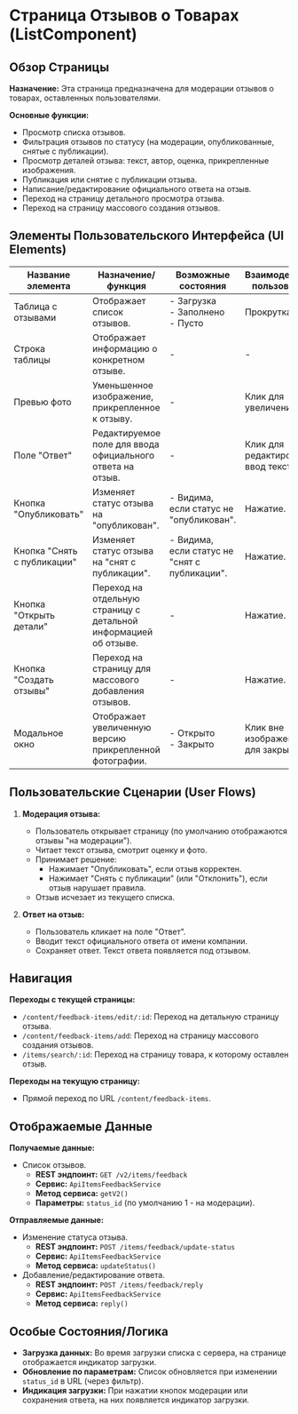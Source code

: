 # Страница Отзывов о Товарах (ListComponent)

## Обзор Страницы

**Назначение:** Эта страница предназначена для модерации отзывов о товарах, оставленных пользователями.

**Основные функции:**
-   Просмотр списка отзывов.
-   Фильтрация отзывов по статусу (на модерации, опубликованные, снятые с публикации).
-   Просмотр деталей отзыва: текст, автор, оценка, прикрепленные изображения.
-   Публикация или снятие с публикации отзыва.
-   Написание/редактирование официального ответа на отзыв.
-   Переход на страницу детального просмотра отзыва.
-   Переход на страницу массового создания отзывов.

## Элементы Пользовательского Интерфейса (UI Elements)

| Название элемента | Назначение/функция | Возможные состояния | Взаимодействие пользователя |
| --- | --- | --- | --- |
| Таблица с отзывами | Отображает список отзывов. | - Загрузка<br>- Заполнено<br>- Пусто | Прокрутка. |
| Строка таблицы | Отображает информацию о конкретном отзыве. | - | - |
| Превью фото | Уменьшенное изображение, прикрепленное к отзыву. | - | Клик для увеличения. |
| Поле "Ответ" | Редактируемое поле для ввода официального ответа на отзыв. | - | Клик для редактирования, ввод текста. |
| Кнопка "Опубликовать" | Изменяет статус отзыва на "опубликован". | - Видима, если статус не "опубликован". | Нажатие. |
| Кнопка "Снять с публикации" | Изменяет статус отзыва на "снят с публикации". | - Видима, если статус не "снят с публикации". | Нажатие. |
| Кнопка "Открыть детали" | Переход на отдельную страницу с детальной информацией об отзыве. | - | Нажатие. |
| Кнопка "Создать отзывы" | Переход на страницу для массового добавления отзывов. | - | Нажатие. |
| Модальное окно | Отображает увеличенную версию прикрепленной фотографии. | - Открыто<br>- Закрыто | Клик вне изображения для закрытия. |

## Пользовательские Сценарии (User Flows)

1.  **Модерация отзыва:**
    -   Пользователь открывает страницу (по умолчанию отображаются отзывы "на модерации").
    -   Читает текст отзыва, смотрит оценку и фото.
    -   Принимает решение:
        -   Нажимает "Опубликовать", если отзыв корректен.
        -   Нажимает "Снять с публикации" (или "Отклонить"), если отзыв нарушает правила.
    -   Отзыв исчезает из текущего списка.

2.  **Ответ на отзыв:**
    -   Пользователь кликает на поле "Ответ".
    -   Вводит текст официального ответа от имени компании.
    -   Сохраняет ответ. Текст ответа появляется под отзывом.

## Навигация

**Переходы с текущей страницы:**
-   `/content/feedback-items/edit/:id`: Переход на детальную страницу отзыва.
-   `/content/feedback-items/add`: Переход на страницу массового создания отзывов.
-   `/items/search/:id`: Переход на страницу товара, к которому оставлен отзыв.

**Переходы на текущую страницу:**
-   Прямой переход по URL `/content/feedback-items`.

## Отображаемые Данные

**Получаемые данные:**
-   Список отзывов.
    -   **REST эндпоинт:** `GET /v2/items/feedback`
    -   **Сервис:** `ApiItemsFeedbackService`
    -   **Метод сервиса:** `getV2()`
    -   **Параметры:** `status_id` (по умолчанию 1 - на модерации).

**Отправляемые данные:**
-   Изменение статуса отзыва.
    -   **REST эндпоинт:** `POST /items/feedback/update-status`
    -   **Сервис:** `ApiItemsFeedbackService`
    -   **Метод сервиса:** `updateStatus()`
-   Добавление/редактирование ответа.
    -   **REST эндпоинт:** `POST /items/feedback/reply`
    -   **Сервис:** `ApiItemsFeedbackService`
    -   **Метод сервиса:** `reply()`

## Особые Состояния/Логика

-   **Загрузка данных:** Во время загрузки списка с сервера, на странице отображается индикатор загрузки.
-   **Обновление по параметрам:** Список обновляется при изменении `status_id` в URL (через фильтр).
-   **Индикация загрузки:** При нажатии кнопок модерации или сохранения ответа, на них появляется индикатор загрузки.
